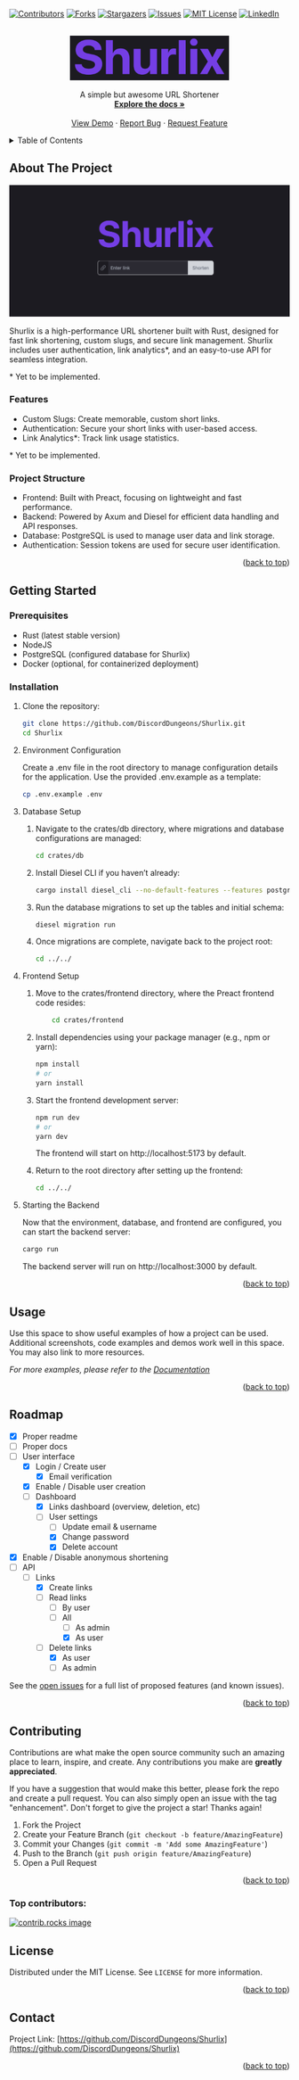 <!-- Improved compatibility of back to top link: See: https://github.com/othneildrew/Best-README-Template/pull/73 -->
<a id="readme-top"></a>
<!--
*** Thanks for checking out the Best-README-Template. If you have a suggestion
*** that would make this better, please fork the repo and create a pull request
*** or simply open an issue with the tag "enhancement".
*** Don't forget to give the project a star!
*** Thanks again! Now go create something AMAZING! :D
-->



<!-- PROJECT SHIELDS -->
<!--
*** I'm using markdown "reference style" links for readability.
*** Reference links are enclosed in brackets [ ] instead of parentheses ( ).
*** See the bottom of this document for the declaration of the reference variables
*** for contributors-url, forks-url, etc. This is an optional, concise syntax you may use.
*** https://www.markdownguide.org/basic-syntax/#reference-style-links
-->
[![Contributors][contributors-shield]][contributors-url]
[![Forks][forks-shield]][forks-url]
[![Stargazers][stars-shield]][stars-url]
[![Issues][issues-shield]][issues-url]
[![MIT License][license-shield]][license-url]
[![LinkedIn][linkedin-shield]][linkedin-url]


<!-- PROJECT LOGO -->
<br />
<div align="center">
  <a href="https://github.com/DiscordDungeons/Shurlix">
    <img src="images/logo.png" alt="Logo" height="80">
  </a>

  <p align="center">
    A simple but awesome URL Shortener
    <br />
    <a href="https://github.com/DiscordDungeons/Shurlix"><strong>Explore the docs »</strong></a>
    <br />
    <br />
    <a href="https://github.com/DiscordDungeons/Shurlix">View Demo</a>
    ·
    <a href="https://github.com/DiscordDungeons/Shurlix/issues/new?labels=bug&template=bug-report---.md">Report Bug</a>
    ·
    <a href="https://github.com/DiscordDungeons/Shurlix/issues/new?labels=enhancement&template=feature-request---.md">Request Feature</a>
  </p>
</div>



<!-- TABLE OF CONTENTS -->
<details>
  <summary>Table of Contents</summary>
  <ol>
    <li>
      <a href="#about-the-project">About The Project</a>
    </li>
    <li>
      <a href="#getting-started">Getting Started</a>
      <ul>
        <li><a href="#prerequisites">Prerequisites</a></li>
        <li><a href="#installation">Installation</a></li>
      </ul>
    </li>
    <li><a href="#usage">Usage</a></li>
    <li><a href="#roadmap">Roadmap</a></li>
    <li><a href="#contributing">Contributing</a></li>
    <li><a href="#license">License</a></li>
    <li><a href="#contact">Contact</a></li>
  </ol>
</details>



<!-- ABOUT THE PROJECT -->
## About The Project

![Shurlix main screen](images/shurlix-main.png)

Shurlix is a high-performance URL shortener built with Rust, designed for fast link shortening, custom slugs, and secure link management. Shurlix includes user authentication, link analytics*, and an easy-to-use API for seamless integration.

\* Yet to be implemented.

### Features

- Custom Slugs: Create memorable, custom short links.
- Authentication: Secure your short links with user-based access.
- Link Analytics*: Track link usage statistics.

\* Yet to be implemented.

### Project Structure

- Frontend: Built with Preact, focusing on lightweight and fast performance.
- Backend: Powered by Axum and Diesel for efficient data handling and API responses.
- Database: PostgreSQL is used to manage user data and link storage.
- Authentication: Session tokens are used for secure user identification.


<p align="right">(<a href="#readme-top">back to top</a>)</p>


<!-- GETTING STARTED -->
## Getting Started

### Prerequisites

- Rust (latest stable version)
- NodeJS
- PostgreSQL (configured database for Shurlix)
- Docker (optional, for containerized deployment)

### Installation

1. Clone the repository:
    ```bash
    git clone https://github.com/DiscordDungeons/Shurlix.git
    cd Shurlix
    ```
2. Environment Configuration

    Create a .env file in the root directory to manage configuration details for the application. Use the provided .env.example as a template:

    ```bash
    cp .env.example .env
    ```
3. Database Setup
    1. Navigate to the crates/db directory, where migrations and database configurations are managed:
        ```bash
        cd crates/db
        ```
    2. Install Diesel CLI if you haven’t already:
        ```bash
        cargo install diesel_cli --no-default-features --features postgres
        ```
    3. Run the database migrations to set up the tables and initial schema:
        ```bash
        diesel migration run
        ```
    4. Once migrations are complete, navigate back to the project root:
        ```bash
        cd ../../
        ```
4. Frontend Setup
    1. Move to the crates/frontend directory, where the Preact frontend code resides:
        ```bash
            cd crates/frontend
        ```
    2. Install dependencies using your package manager (e.g., npm or yarn):
        ```bash
        npm install
        # or
        yarn install
        ```
    3. Start the frontend development server:
        ```bash
        npm run dev
        # or
        yarn dev
        ```
    
        The frontend will start on http://localhost:5173 by default.
    4. Return to the root directory after setting up the frontend:
        ```bash
        cd ../../
        ```
5. Starting the Backend

    Now that the environment, database, and frontend are configured, you can start the backend server:

    ```bash
    cargo run
    ```

    The backend server will run on http://localhost:3000 by default.

<p align="right">(<a href="#readme-top">back to top</a>)</p>



<!-- USAGE EXAMPLES -->
## Usage

Use this space to show useful examples of how a project can be used. Additional screenshots, code examples and demos work well in this space. You may also link to more resources.

_For more examples, please refer to the [Documentation](https://example.com)_

<p align="right">(<a href="#readme-top">back to top</a>)</p>



<!-- ROADMAP -->
## Roadmap

- [x] Proper readme
- [ ] Proper docs
- [ ] User interface
    - [x] Login / Create user
        - [x] Email verification
    - [x] Enable / Disable user creation
    - [ ] Dashboard
        - [x] Links dashboard (overview, deletion, etc)
        - [ ] User settings
            - [ ] Update email & username
            - [x] Change password
            - [x] Delete account
- [x] Enable / Disable anonymous shortening
- [ ] API
    - [ ] Links
        - [x] Create links
        - [ ] Read links
            - [ ] By user
            - [ ] All   
                - [ ] As admin
                - [x] As user
        - [ ] Delete links
            - [x] As user
            - [ ] As admin

See the [open issues](https://github.com/DiscordDungeons/Shurlix/issues) for a full list of proposed features (and known issues).

<p align="right">(<a href="#readme-top">back to top</a>)</p>



<!-- CONTRIBUTING -->
## Contributing

Contributions are what make the open source community such an amazing place to learn, inspire, and create. Any contributions you make are **greatly appreciated**.

If you have a suggestion that would make this better, please fork the repo and create a pull request. You can also simply open an issue with the tag "enhancement".
Don't forget to give the project a star! Thanks again!

1. Fork the Project
2. Create your Feature Branch (`git checkout -b feature/AmazingFeature`)
3. Commit your Changes (`git commit -m 'Add some AmazingFeature'`)
4. Push to the Branch (`git push origin feature/AmazingFeature`)
5. Open a Pull Request

<p align="right">(<a href="#readme-top">back to top</a>)</p>

### Top contributors:

<a href="https://github.com/DiscordDungeons/Shurlix/graphs/contributors">
  <img src="https://contrib.rocks/image?repo=DiscordDungeons/Shurlix" alt="contrib.rocks image" />
</a>



<!-- LICENSE -->
## License

Distributed under the MIT License. See `LICENSE` for more information.

<p align="right">(<a href="#readme-top">back to top</a>)</p>



<!-- CONTACT -->
## Contact

Project Link: [https://github.com/DiscordDungeons/Shurlix](https://github.com/DiscordDungeons/Shurlix)

<p align="right">(<a href="#readme-top">back to top</a>)</p>


<!-- MARKDOWN LINKS & IMAGES -->
<!-- https://www.markdownguide.org/basic-syntax/#reference-style-links -->
[contributors-shield]: https://img.shields.io/github/contributors/DiscordDungeons/Shurlix.svg?style=for-the-badge
[contributors-url]: https://github.com/DiscordDungeons/Shurlix/graphs/contributors
[forks-shield]: https://img.shields.io/github/forks/DiscordDungeons/Shurlix.svg?style=for-the-badge
[forks-url]: https://github.com/DiscordDungeons/Shurlix/network/members
[stars-shield]: https://img.shields.io/github/stars/DiscordDungeons/Shurlix.svg?style=for-the-badge
[stars-url]: https://github.com/DiscordDungeons/Shurlix/stargazers
[issues-shield]: https://img.shields.io/github/issues/DiscordDungeons/Shurlix.svg?style=for-the-badge
[issues-url]: https://github.com/DiscordDungeons/Shurlix/issues
[license-shield]: https://img.shields.io/github/license/DiscordDungeons/Shurlix.svg?style=for-the-badge
[license-url]: https://github.com/DiscordDungeons/Shurlix/blob/master/LICENSE.txt
[linkedin-shield]: https://img.shields.io/badge/-LinkedIn-black.svg?style=for-the-badge&logo=linkedin&colorB=555
[linkedin-url]: https://linkedin.com/in/linkedin_username
[product-screenshot]: images/screenshot.png
[Next.js]: https://img.shields.io/badge/next.js-000000?style=for-the-badge&logo=nextdotjs&logoColor=white
[Next-url]: https://nextjs.org/
[React.js]: https://img.shields.io/badge/React-20232A?style=for-the-badge&logo=react&logoColor=61DAFB
[React-url]: https://reactjs.org/
[Vue.js]: https://img.shields.io/badge/Vue.js-35495E?style=for-the-badge&logo=vuedotjs&logoColor=4FC08D
[Vue-url]: https://vuejs.org/
[Angular.io]: https://img.shields.io/badge/Angular-DD0031?style=for-the-badge&logo=angular&logoColor=white
[Angular-url]: https://angular.io/
[Svelte.dev]: https://img.shields.io/badge/Svelte-4A4A55?style=for-the-badge&logo=svelte&logoColor=FF3E00
[Svelte-url]: https://svelte.dev/
[Laravel.com]: https://img.shields.io/badge/Laravel-FF2D20?style=for-the-badge&logo=laravel&logoColor=white
[Laravel-url]: https://laravel.com
[Bootstrap.com]: https://img.shields.io/badge/Bootstrap-563D7C?style=for-the-badge&logo=bootstrap&logoColor=white
[Bootstrap-url]: https://getbootstrap.com
[JQuery.com]: https://img.shields.io/badge/jQuery-0769AD?style=for-the-badge&logo=jquery&logoColor=white
[JQuery-url]: https://jquery.com 
